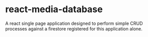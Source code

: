 # react-media-database
A react single page application designed to perform simple CRUD processes against a firestore registered for this application alone.
